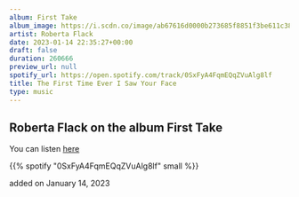 ```yaml
---
album: First Take
album_image: https://i.scdn.co/image/ab67616d0000b273685f8851f3be611c386c7cc0
artist: Roberta Flack
date: 2023-01-14 22:35:27+00:00
draft: false
duration: 260666
preview_url: null
spotify_url: https://open.spotify.com/track/0SxFyA4FqmEQqZVuAlg8lf
title: The First Time Ever I Saw Your Face
type: music
---
```



## Roberta Flack on the album First Take

You can listen [here](https://open.spotify.com/track/0SxFyA4FqmEQqZVuAlg8lf)

{{% spotify "0SxFyA4FqmEQqZVuAlg8lf" small %}}

added on January 14, 2023